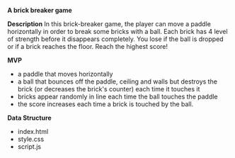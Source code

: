 <strong>A brick breaker game</strong>

<strong>Description</strong>
In this brick-breaker game, the player can move a paddle horizontally in order to break some bricks with a ball. Each brick has 4 level of strength before it disappears completely. You lose if the ball is dropped or if a brick reaches the floor. Reach the highest score!

<strong>MVP</strong>
- a paddle that moves horizontally
- a ball that bounces off the paddle, ceiling and walls but destroys the brick (or decreases the brick's counter) each time it touches it
- bricks appear randomly in line each time the ball touches the paddle
- the score increases each time a brick is touched by the ball.

<strong>Data Structure</strong>
- index.html
- style.css
- script.js